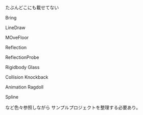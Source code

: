 たぶんどこにも載せてない


Bring

LineDraw

MOveFloor


Reflection

ReflectionProbe


Rigidbody Glass

Collision Knockback

Animation Ragdoll



Spline


など色々参照しながら
サンプルプロジェクトを整理する必要あり。